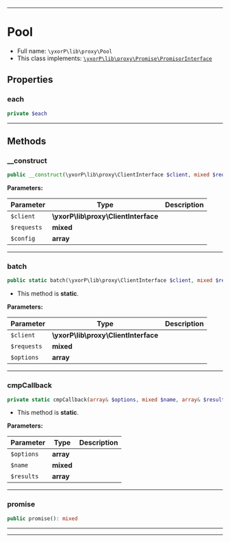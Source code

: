 ***

# Pool





* Full name: `\yxorP\lib\proxy\Pool`
* This class implements:
[`\yxorP\lib\proxy\Promise\PromisorInterface`](./Promise/PromisorInterface.md)



## Properties


### each



```php
private $each
```






***

## Methods


### __construct



```php
public __construct(\yxorP\lib\proxy\ClientInterface $client, mixed $requests, array $config = []): mixed
```








**Parameters:**

| Parameter | Type | Description |
|-----------|------|-------------|
| `$client` | **\yxorP\lib\proxy\ClientInterface** |  |
| `$requests` | **mixed** |  |
| `$config` | **array** |  |




***

### batch



```php
public static batch(\yxorP\lib\proxy\ClientInterface $client, mixed $requests, array $options = []): mixed
```



* This method is **static**.




**Parameters:**

| Parameter | Type | Description |
|-----------|------|-------------|
| `$client` | **\yxorP\lib\proxy\ClientInterface** |  |
| `$requests` | **mixed** |  |
| `$options` | **array** |  |




***

### cmpCallback



```php
private static cmpCallback(array& $options, mixed $name, array& $results): mixed
```



* This method is **static**.




**Parameters:**

| Parameter | Type | Description |
|-----------|------|-------------|
| `$options` | **array** |  |
| `$name` | **mixed** |  |
| `$results` | **array** |  |




***

### promise



```php
public promise(): mixed
```











***


***

